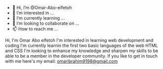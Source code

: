 - 👋 Hi, I’m @Omar-Abo-elfetoh
- 👀 I’m interested in ...
- 🌱 I’m currently learning ...
- 💞️ I’m looking to collaborate on ...
- 📫 How to reach me ...

<!---
Omar-Abo-elfetoh/Omar-Abo-elfetoh is a ✨ special ✨ repository because its `README.md` (this file) appears on your GitHub profile.
You can click the Preview link to take a look at your changes.
--->
Hi, I'm Omar Abo elfetoh
I'm interested in learning web development and coding 
I'm currently learnin the first two basic languages of the web HTML and CSS
I'm looking to enhance my knowledge and sharpen my skills to be able to be a member in the developer community.
If you like to get in touch with me here's my email: omaribrahim9198@gmail.com
